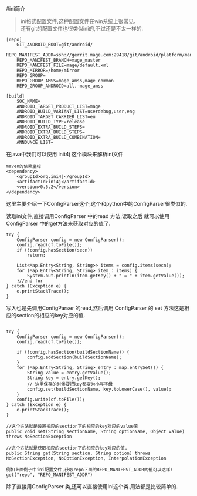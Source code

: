 #ini简介


>ini格式配置文件,这种配置文件在win系统上很常见.  
>还有git的配置文件也很类似ini的,不过还是不太一样的.


```
[repo]
    GIT_ANDROID_ROOT=git/android/
    REPO_MANIFEST_ADDR=ssh://gerrit.mage.com:29418/git/android/platform/manifest
    REPO_MANIFEST_BRANCH=mage_master
    REPO_MANIFEST_FILE=mage/default.xml
    REPO_MIRROR=/home/mirror
    REPO_GROUP=
    REPO_GROUP_AMSS=mage_amss,mage_common
    REPO_GROUP_ANDROID=all,-mage_amss

[build]
    SOC_NAME=
    ANDROID_TARGET_PRODUCT_LIST=mage
    ANDROID_BUILD_VARIANT_LIST=userdebug,user,eng
    ANDROID_TARGET_CARRIER_LIST=eu
    ANDROID_BUILD_TYPE=release
    ANDROID_EXTRA_BUILD_STEPS=
    ANDROID_EXTRA_BUILD_STEPS=
    ANDROID_EXTRA_BUILD_COMBINATION=
    ANNOUNCE_LIST=

```

在java中我们可以使用 init4j 这个模块来解析ini文件

```
maven的依赖坐标
<dependency>
    <groupId>org.ini4j</groupId>
    <artifactId>ini4j</artifactId>
    <version>0.5.2</version>
</dependency>
```

这里主要介绍一下ConfigParser这个,这个和python中的ConfigParser很类似的.

读取ini文件,直接调用ConfigParser 中的read 方法,读取之后 就可以使用 ConfigParser 中的get方法来获取对应的值了.
```
try {
    ConfigParser config = new ConfigParser();
    config.read(cf.toFile());
    if (!config.hasSection(secn))
        return;

    List<Map.Entry<String, String>> items = config.items(secn);
    for (Map.Entry<String, String> item : items) {
        System.out.println(item.getKey() + " = " + item.getValue());
    }//end for
} catch (Exception e) {
    e.printStackTrace();
}

```

写入也是先调用ConfigParser 的read,然后调用 ConfigParser 的 set 方法这是相应的section的相应的key对应的值.
```

try {
    ConfigParser config = new ConfigParser();
    config.read(cf.toFile());

    if (!config.hasSection(buildSectionName)) {
        config.addSection(buildSectionName);
    }
    for (Map.Entry<String, String> entry : map.entrySet()) {
        String value = entry.getValue();
        String key = entry.getKey();
        // 这里保存的时候要把key都变为小写字母
        config.set(buildSectionName, key.toLowerCase(), value);
    }
    config.write(cf.toFile());
} catch (Exception e) {
    e.printStackTrace();
}

```


```
//这个方法就是设置相应的section下的相应的key对应的value值
public void set(String sectionName, String optionName, Object value) throws NoSectionException

//这个方法就是获取相应的section下的相应的key对应的值.
public String get(String section, String option) throws NoSectionException, NoOptionException, InterpolationException

例如上面例子中ini配置文件,获取repo下面的REPO_MANIFEST_ADDR的值可以这样:
get("repo", "REPO_MANIFEST_ADDR")

```

除了直接用ConfigParser 类,还可以直接使用Ini这个类.用法都是比较简单的.

